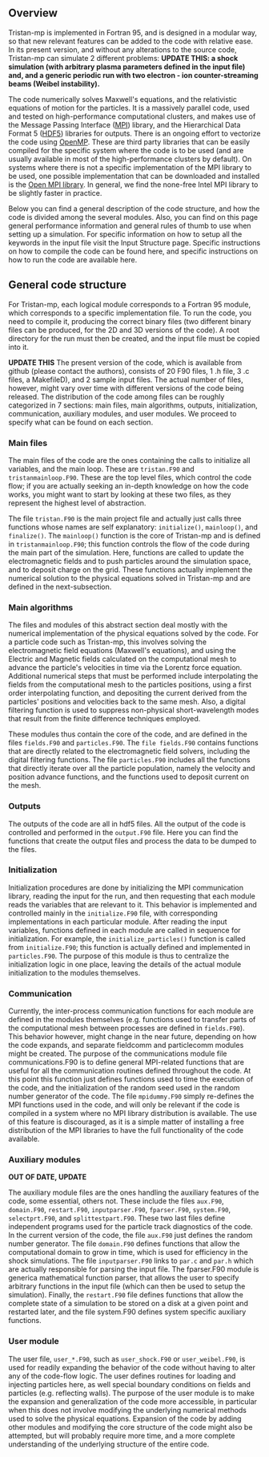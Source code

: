 ## Overview
Tristan-mp is implemented in Fortran 95, and is designed in a modular way, so that new relevant features can be added to the code with relative ease. In its present version, and without any alterations to the source code, Tristan-mp can simulate 2 different problems: **UPDATE THIS: a shock simulation (with arbitrary plasma parameters defined in the input file) and, and a generic periodic run with two electron - ion counter-streaming beams (Weibel instability).**

The code numerically solves Maxwell's equations, and the relativistic equations of motion for the particles. It is a massively parallel code, used and tested on high-performance computational clusters, and makes use of the Message Passing Interface ([MPI](https://computing.llnl.gov/tutorials/mpi/)) library, and the Hierarchical Data Format 5 ([HDF5](https://portal.hdfgroup.org/display/support)) libraries for outputs. There is an ongoing effort to vectorize the code using [OpenMP](https://www.openmp.org/). These are third party libraries that can be easily compiled for the specific system where the code is to be used (and are usually available in most of the high-performance clusters by default). On systems where there is not a specific implementation of the MPI library to be used, one possible implementation that can be downloaded and installed is the [Open MPI library](https://www.open-mpi.org/). In general, we find the none-free Intel MPI library to be slightly faster in practice.


Below you can find a general description of the code structure, and how the code is divided among the several modules. Also, you can find on this page general performance information and general rules of thumb to use when setting up a simulation. For specific information on how to setup all the keywords in the input file visit the Input Structure page. Specific instructions on how to compile the code can be found here, and specific instructions on how to run the code are available here.


## General code structure

For Tristan-mp, each logical module corresponds to a Fortran 95 module, which corresponds to a specific implementation file. To run the code, you need to compile it, producing the correct binary files (two different binary files can be produced, for the 2D and 3D versions of the code). A root directory for the run must then be created, and the input file must be copied into it.


**UPDATE THIS** The present version of the code, which is available from github (please contact the authors), consists of 20 F90 files, 1 .h file, 3 .c files, a MakefileD), and 2 sample input files. The actual number of files, however, might vary over time with different versions of the code being released. The distribution of the code among files can be roughly categorized in 7 sections: main files, main algorithms, outputs, initialization, communication, auxiliary modules, and user modules. We proceed to specify what can be found on each section.


### Main files

The main files of the code are the ones containing the calls to initialize all variables, and the main loop. These are `tristan.F90` and `tristanmainloop.F90`. These are the top level files, which control the code flow; if you are actually seeking an in-depth knowledge on how the code works, you might want to start by looking at these two files, as they represent the highest level of abstraction.

The file `tristan.F90` is the main project file and actually just calls three functions whose names are self explanatory: `initialize()`, `mainloop()`, and `finalize()`. The `mainloop()` function is the core of Tristan-mp and is defined in `tristanmainloop.F90`; this function controls the flow of the code during the main part of the simulation. Here, functions are called to update the electromagnetic fields and to push particles around the simulation space, and to deposit charge on the grid. These functions actually implement the numerical solution to the physical equations solved in Tristan-mp and are defined in the next-subsection.


### Main algorithms

The files and modules of this abstract section deal mostly with the numerical implementation of the physical equations solved by the code. For a particle code such as Tristan-mp, this involves solving the electromagnetic field equations (Maxwell's equations), and using the Electric and Magnetic fields calculated on the computational mesh to advance the particle's velocities in time via the Lorentz force equation. Additional numerical steps that must be performed include interpolating the fields from the computational mesh to the particles positions, using a first order interpolating function, and depositing the current derived from the particles' positions and velocities back to the same mesh. Also, a digital filtering function is used to suppress non-physical short-wavelength modes that result from the finite difference techniques employed.

These modules thus contain the core of the code, and are defined in the files `fields.F90` and `particles.F90`. The `file fields.F90` contains functions that are directly related to the electromagnetic field solvers, including the digital filtering functions. The file `particles.F90` includes all the functions that directly iterate over all the particle population, namely the velocity and position advance functions, and the functions used to deposit current on the mesh.


### Outputs

The outputs of the code are all in hdf5 files. All the output of the code is controlled and performed in the `output.F90` file. Here you can find the functions that create the output files and process the data to be dumped to the files.


### Initialization

Initialization procedures are done by initializing the MPI communication library, reading the input for the run, and then requesting that each module reads the variables that are relevant to it. This behavior is implemented and controlled mainly in the `initialize.F90` file, with corresponding implementations in each particular module. After reading the input variables, functions defined in each module are called in sequence for initialization. For example, the `initialize_particles()` function is called from `initialize.F90`; this function is actually defined and implemented in `particles.F90`. The purpose of this module is thus to centralize the initialization logic in one place, leaving the details of the actual module initialization to the modules themselves.


### Communication

Currently, the inter-process communication functions for each module are defined in the modules themselves (e.g. functions used to transfer parts of the computational mesh between processes are defined in `fields.F90`). This behavior however, might change in the near future, depending on how the code expands, and separate fieldcomm and particlecomm modules might be created. The purpose of the communications module file communications.F90 is to define general MPI-related functions that are useful for all the communication routines defined throughout the code. At this point this function just defines functions used to time the execution of the code, and the initialization of the random seed used in the random number generator of the code. The file `mpidummy.F90` simply re-defines the MPI functions used in the code, and will only be relevant if the code is compiled in a system where no MPI library distribution is available. The use of this feature is discouraged, as it is a simple matter of installing a free distribution of the MPI libraries to have the full functionality of the code available.


### Auxiliary modules
**OUT OF DATE, UPDATE**

The auxiliary module files are the ones handling the auxiliary features of the code, some essential, others not. These include the files `aux.F90`, `domain.F90`, `restart.F90`, `inputparser.F90`, `fparser.F90`, `system.F90`, `selectprt.F90`, and `splittestpart.F90`. These two last files define independent programs used for the particle track diagnostics of the code. In the current version of the code, the file `aux.F90` just defines the random number generator. The file `domain.F90` defines functions that allow the computational domain to grow in time, which is used for efficiency in the shock simulations. The file `inputparser.F90` links to `par.c` and `par.h` which are actually responsible for parsing the input file. The fparser.F90 module is generica mathematical function parser, that allows the user to specify arbitrary functions in the input file (which can then be used to setup the simulation). Finally, the `restart.F90` file defines functions that allow the complete state of a simulation to be stored on a disk at a given point and restarted later, and the file system.F90 defines system specific auxiliary functions.


### User module

The user file, `user_*.F90`, such as `user_shock.F90` or `user_weibel.F90`, is used for readily expanding the behavior of the code without having to alter any of the code-flow logic. The user defines routines for loading and injecting particles here, as well special boundary conditions on fields and particles (e.g. reflecting walls). The purpose of the user module is to make the expansion and generalization of the code more accessible, in particular when this does not involve modifying the underlying numerical methods used to solve the physical equations. Expansion of the code by adding other modules and modifying the core structure of the code might also be attempted, but will probably require more time, and a more complete understanding of the underlying structure of the entire code.